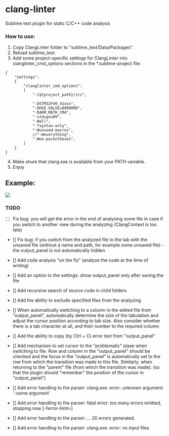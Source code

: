 # clang-linter
Sublime text plugin for static C/C++ code analysis

### How to use:

1. Copy ClangLinter folder to "sublime_text/Data/Packages".
2. Reload sublime_text.
3. Add some project-specific settings for ClangLinter into clanglinter_cmd_options sections in the *.sublime-project file:
```
{
	"settings":
	{
		"clanglinter_cmd_options":
		[
			"-I${project_path}/src",
			
			"-DSTM32F40_41xxx",
			"-DHSE_VALUE=8000000",
			"-DARM_MATH_CM4",
			"-std=gnu99",
			"-Wall",
			"-fsyntax-only",
			"-Wunused-macros",
			//"-Weverything",
			"-Wno-parentheses",
		]
	}
}
```
4. Make shure that clang.exe is available from your PATH variable.
5. Enjoy

Example:
--------
![](https://habrastorage.org/files/98c/a94/ae4/98ca94ae4f8a41918c452c2dce65a96c.png)

### TODO
- [ ] Fix bug: you will get the error in the end of analysing some file in case if you switch to another view during the analyzing (ClangContext is too late)

- [] Fix bug: if you switch from the analyzed file to the tab with the unsaved file (without a name and path, for example some unsaved file) - the output_panel is not automatically hidden

- [] Add code analysis "on the fly" (analyze the code at the time of writing)

- [] Add an option to the settings: show output_panel only after saving the file

- [] Add recursive search of source code in child folders

- [] Add the ability to exclude specified files from the analyzing

- [] When automatically switching to a column in the edited file from "output_panel", automatically determine the size of the tabulation and adjust the cursor position according to tab size. Also consider whether there is a tab character at all, and their number to the required column

- [] Add the ability to copy (by Ctrl + C) error text from "output_panel"

- [] Add mechanism to set cursor to the "problematic" plase when  switching to file. Row and column in the "output_panel" should be checked and the focus in the "output_panel" is automatically set to the row from which the transition was made to this file. Similarly, when returning to the "parent" file (from which the transition was made). (so that the plugin should "remember" the position of the cursor in "output_panel")

- [] Add error handling to the parser: clang.exe: error: unknown argument: '-some argument'

- [] Add error handling to the parser: fatal error: too many errors emitted, stopping now [-ferror-limit=]

- [] Add error handling to the parser: ... 20 errors generated.

- [] Add error handling to the parser: clang.exe: error: no input files
